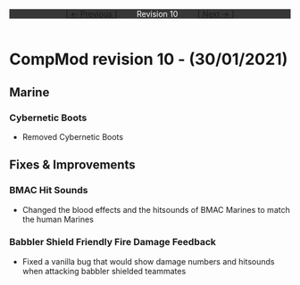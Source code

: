 <div style="width:100%;background-color:#373737;color:#FFFFFF;text-align:center">
<div style="display:inline-block;float:left;padding-left:20%">
<a href="revision9">
[ <- Previous ]
</a>
</div>
<div style="display:inline-block;">
Revision 10
</div>
<div style="display:inline-block;float:right;padding-right:20%">
<a href="revision11">
[ Next -> ]
</a>
</div>
</div>

<br />

# CompMod revision 10 - (30/01/2021)
## Marine

### Cybernetic Boots
* Removed Cybernetic Boots

## Fixes & Improvements

### BMAC Hit Sounds
* Changed the blood effects and the hitsounds of BMAC Marines to match the human Marines

### Babbler Shield Friendly Fire Damage Feedback
* Fixed a vanilla bug that would show damage numbers and hitsounds when attacking babbler shielded teammates

<br/>

